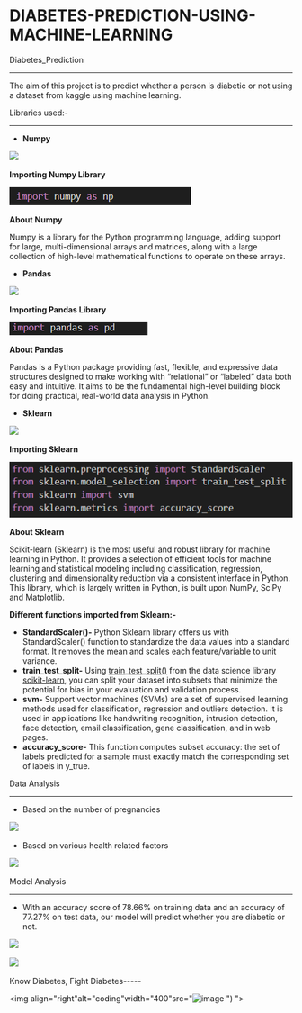 # DIABETES-PREDICTION-USING-MACHINE-LEARNING
Diabetes\_Prediction

-----
The aim of this project is to predict whether a person is diabetic or not using a dataset from kaggle using machine learning.

Libraries used:-

-----
- **Numpy**

![](Aspose.Words.edf1bc73-73b6-42dd-945e-6a6bf02a7c4d.001.png)

**Importing Numpy Library**

![](Aspose.Words.edf1bc73-73b6-42dd-945e-6a6bf02a7c4d.002.png)

**About Numpy**

Numpy is a library for the Python programming language, adding support for large, multi-dimensional arrays and matrices, along with a large collection of high-level mathematical functions to operate on these arrays.

- **Pandas**

![](Aspose.Words.edf1bc73-73b6-42dd-945e-6a6bf02a7c4d.003.png)

**Importing Pandas Library**

![](Aspose.Words.edf1bc73-73b6-42dd-945e-6a6bf02a7c4d.004.png)

**About Pandas**

Pandas is a Python package providing fast, flexible, and expressive data structures designed to make working with “relational” or “labeled” data both easy and intuitive. It aims to be the fundamental high-level building block for doing practical, real-world data analysis in Python.

- **Sklearn**

![](Aspose.Words.edf1bc73-73b6-42dd-945e-6a6bf02a7c4d.005.png)

**Importing Sklearn**

![](Aspose.Words.edf1bc73-73b6-42dd-945e-6a6bf02a7c4d.006.png)

**About Sklearn**

Scikit-learn (Sklearn) is the most useful and robust library for machine learning in Python. It provides a selection of efficient tools for machine learning and statistical modeling including classification, regression, clustering and dimensionality reduction via a consistent interface in Python. This library, which is largely written in Python, is built upon NumPy, SciPy and Matplotlib.

**Different functions imported from Sklearn:-**

- **StandardScaler()-** Python Sklearn library offers us with StandardScaler() function to standardize the data values into a standard format. It removes the mean and scales each feature/variable to unit variance.
- **train\_test\_split-** Using [train_test_split()](https://scikit-learn.org/stable/modules/generated/sklearn.model_selection.train_test_split.html) from the data science library [scikit-learn](https://scikit-learn.org/stable/index.html), you can split your dataset into subsets that minimize the potential for bias in your evaluation and validation process.
- **svm-** Support vector machines (SVMs) are a set of supervised learning methods used for classification, regression and outliers detection. It is used in applications like handwriting recognition, intrusion detection, face detection, email classification, gene classification, and in web pages.
- **accuracy\_score-** This function computes subset accuracy: the set of labels predicted for a sample must exactly match the corresponding set of labels in y\_true.

Data Analysis

-----
- Based on the number of pregnancies

![](Aspose.Words.edf1bc73-73b6-42dd-945e-6a6bf02a7c4d.007.png)





- Based on various health related factors

![](Aspose.Words.edf1bc73-73b6-42dd-945e-6a6bf02a7c4d.008.png)

Model Analysis

-----
- With an accuracy score of 78.66% on training data and an accuracy of 77.27% on test data, our model will predict whether you are diabetic or not.

![](Aspose.Words.edf1bc73-73b6-42dd-945e-6a6bf02a7c4d.009.png)

![](Aspose.Words.edf1bc73-73b6-42dd-945e-6a6bf02a7c4d.010.png)


Know Diabetes, Fight Diabetes-----

<img align="right"alt="coding"width="400"src="![image](https://user-images.githubusercontent.com/98513113/224646907-62224d56-4168-4cb7-84be-327e2432f04e.png)
")
">
